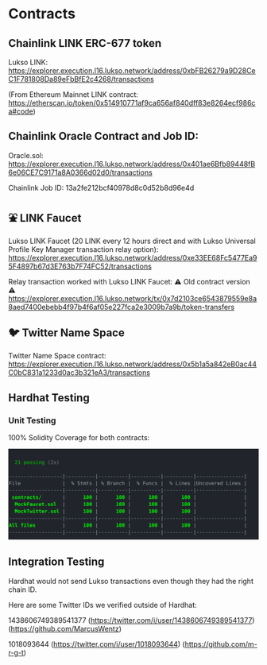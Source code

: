 # Contracts

## Chainlink LINK ERC-677 token

Lukso LINK: https://explorer.execution.l16.lukso.network/address/0xbFB26279a9D28CeC1F781808Da89eFbBfE2c4268/transactions

(From Ethereum Mainnet LINK contract: https://etherscan.io/token/0x514910771af9ca656af840dff83e8264ecf986ca#code)

## Chainlink Oracle Contract and Job ID:

Oracle.sol: https://explorer.execution.l16.lukso.network/address/0x401ae6Bfb89448fB6e06CE7C9171a8A0366d02d0/transactions

Chainlink Job ID: 13a2fe212bcf40978d8c0d52b8d96e4d

## :fountain: LINK Faucet

Lukso LINK Faucet (20 LINK every 12 hours direct and with Lukso Universal Profile Key Manager transaction relay option):
https://explorer.execution.l16.lukso.network/address/0xe33EE68Fc5477Ea95F4897b67d3E763b7F74FC52/transactions

Relay transaction worked with Lukso LINK Faucet: :warning: Old contract version :warning: https://explorer.execution.l16.lukso.network/tx/0x7d2103ce6543879559e8a8aed7400ebebb4f97b4f6af05e227fca2e3009b7a9b/token-transfers

## :bird: Twitter Name Space

Twitter Name Space contract: https://explorer.execution.l16.lukso.network/address/0x5b1a5a842eB0ac44C0bC831a1233d0ac3b321eA3/transactions

## Hardhat Testing

### Unit Testing

100% Solidity Coverage for both contracts:

<img src="https://github.com/LuksOracle/contracts/blob/main/test/unit/unitTests.png" alt="Testing"/>

## Integration Testing

Hardhat would not send Lukso transactions even though they had the right chain ID.

Here are some Twitter IDs we verified outside of Hardhat: 

1438606749389541377 
(https://twitter.com/i/user/1438606749389541377)
(https://github.com/MarcusWentz)

1018093644 
(https://twitter.com/i/user/1018093644)
(https://github.com/m-r-g-t)

